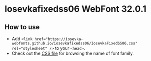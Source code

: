 # Iosevkafixedss06 WebFont 32.0.1

## How to use

- Add `<link href="https://iosevka-webfonts.github.io/iosevkafixedss06/IosevkaFixedSS06.css" rel="stylesheet" />` to your `<head>`.
- Check out the [CSS file](./IosevkaFixedSS06.css) for browsing the name of font family.
